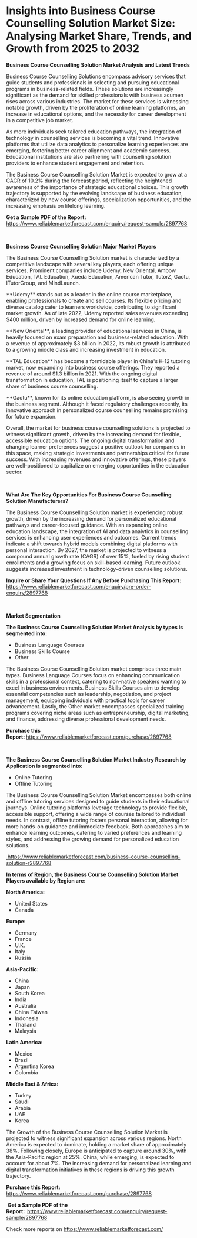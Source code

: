 <p><h1>Insights into Business Course Counselling Solution Market Size: Analysing Market Share, Trends, and Growth from 2025 to 2032</h1></p><p><strong>Business Course Counselling Solution Market Analysis and Latest Trends</strong></p>
<p><p>Business Course Counselling Solutions encompass advisory services that guide students and professionals in selecting and pursuing educational programs in business-related fields. These solutions are increasingly significant as the demand for skilled professionals with business acumen rises across various industries. The market for these services is witnessing notable growth, driven by the proliferation of online learning platforms, an increase in educational options, and the necessity for career development in a competitive job market.</p><p>As more individuals seek tailored education pathways, the integration of technology in counselling services is becoming a vital trend. Innovative platforms that utilize data analytics to personalize learning experiences are emerging, fostering better career alignment and academic success. Educational institutions are also partnering with counselling solution providers to enhance student engagement and retention.</p><p>The Business Course Counselling Solution Market is expected to grow at a CAGR of 10.2% during the forecast period, reflecting the heightened awareness of the importance of strategic educational choices. This growth trajectory is supported by the evolving landscape of business education, characterized by new course offerings, specialization opportunities, and the increasing emphasis on lifelong learning.</p></p>
<p><strong>Get a Sample PDF of the Report:&nbsp;</strong> <a href="https://www.reliablemarketforecast.com/enquiry/request-sample/2897768?utm_campaign=2202&utm_medium=2&utm_source=Github&utm_content=ia&utm_term=15032025&utm_id=business-course-counselling-solution">https://www.reliablemarketforecast.com/enquiry/request-sample/2897768</a></p>
<p>&nbsp;</p>
<p><strong>Business Course Counselling Solution Major Market Players</strong></p>
<p><p>The Business Course Counselling Solution market is characterized by a competitive landscape with several key players, each offering unique services. Prominent companies include Udemy, New Oriental, Ambow Education, TAL Education, Xueda Education, American Tutor, TutorZ, Gaotu, ITutorGroup, and MindLaunch.</p><p>**Udemy** stands out as a leader in the online course marketplace, enabling professionals to create and sell courses. Its flexible pricing and diverse catalog cater to learners worldwide, contributing to significant market growth. As of late 2022, Udemy reported sales revenues exceeding $400 million, driven by increased demand for online learning.</p><p>**New Oriental**, a leading provider of educational services in China, is heavily focused on exam preparation and business-related education. With a revenue of approximately $3 billion in 2022, its robust growth is attributed to a growing middle class and increasing investment in education.</p><p>**TAL Education** has become a formidable player in China's K-12 tutoring market, now expanding into business course offerings. They reported a revenue of around $1.3 billion in 2021. With the ongoing digital transformation in education, TAL is positioning itself to capture a larger share of business course counselling.</p><p>**Gaotu**, known for its online education platform, is also seeing growth in the business segment. Although it faced regulatory challenges recently, its innovative approach in personalized course counselling remains promising for future expansion.</p><p>Overall, the market for business course counselling solutions is projected to witness significant growth, driven by the increasing demand for flexible, accessible education options. The ongoing digital transformation and changing learner preferences suggest a positive outlook for companies in this space, making strategic investments and partnerships critical for future success. With increasing revenues and innovative offerings, these players are well-positioned to capitalize on emerging opportunities in the education sector.</p></p>
<p>&nbsp;</p>
<p><strong>What Are The Key Opportunities For Business Course Counselling Solution Manufacturers?</strong></p>
<p><p>The Business Course Counselling Solution market is experiencing robust growth, driven by the increasing demand for personalized educational pathways and career-focused guidance. With an expanding online education landscape, the integration of AI and data analytics in counselling services is enhancing user experiences and outcomes. Current trends indicate a shift towards hybrid models combining digital platforms with personal interaction. By 2027, the market is projected to witness a compound annual growth rate (CAGR) of over 15%, fueled by rising student enrollments and a growing focus on skill-based learning. Future outlook suggests increased investment in technology-driven counselling solutions.</p></p>
<p><strong>Inquire or Share Your Questions If Any Before Purchasing This Report:</strong> <a href="https://www.reliablemarketforecast.com/enquiry/pre-order-enquiry/2897768?utm_campaign=2202&utm_medium=2&utm_source=Github&utm_content=ia&utm_term=15032025&utm_id=business-course-counselling-solution">https://www.reliablemarketforecast.com/enquiry/pre-order-enquiry/2897768</a></p>
<p>&nbsp;</p>
<p><strong>Market Segmentation</strong></p>
<p><strong>The Business Course Counselling Solution Market Analysis by types is segmented into:</strong></p>
<p><ul><li>Business Language Courses</li><li>Business Skills Course</li><li>Other</li></ul></p>
<p><p>The Business Course Counselling Solution market comprises three main types. Business Language Courses focus on enhancing communication skills in a professional context, catering to non-native speakers wanting to excel in business environments. Business Skills Courses aim to develop essential competencies such as leadership, negotiation, and project management, equipping individuals with practical tools for career advancement. Lastly, the Other market encompasses specialized training programs covering niche areas such as entrepreneurship, digital marketing, and finance, addressing diverse professional development needs.</p></p>
<p><strong>Purchase this Report:&nbsp;</strong><a href="https://www.reliablemarketforecast.com/purchase/2897768?utm_campaign=2202&utm_medium=2&utm_source=Github&utm_content=ia&utm_term=15032025&utm_id=business-course-counselling-solution">https://www.reliablemarketforecast.com/purchase/2897768</a></p>
<p>&nbsp;</p>
<p><strong>The Business Course Counselling Solution Market Industry Research by Application is segmented into:</strong></p>
<p><ul><li>Online Tutoring</li><li>Offline Tutoring</li></ul></p>
<p><p>The Business Course Counselling Solution Market encompasses both online and offline tutoring services designed to guide students in their educational journeys. Online tutoring platforms leverage technology to provide flexible, accessible support, offering a wide range of courses tailored to individual needs. In contrast, offline tutoring fosters personal interaction, allowing for more hands-on guidance and immediate feedback. Both approaches aim to enhance learning outcomes, catering to varied preferences and learning styles, and addressing the growing demand for personalized education solutions.</p></p>
<p><a href="https://www.reliablemarketforecast.com/business-course-counselling-solution-r2897768?utm_campaign=2202&utm_medium=2&utm_source=Github&utm_content=ia&utm_term=15032025&utm_id=business-course-counselling-solution">&nbsp;https://www.reliablemarketforecast.com/business-course-counselling-solution-r2897768</a></p>
<p><strong>In terms of Region, the Business Course Counselling Solution Market Players available by Region are:</strong></p>
<p>
    <p> <strong> North America: </strong>
        <ul>
            <li>United States</li>
            <li>Canada</li>
        </ul>
        </p> 
    <p> <strong> Europe: </strong>
        <ul>
            <li>Germany</li>
            <li>France</li>
            <li>U.K.</li>
            <li>Italy</li>
            <li>Russia</li>
        </ul>
        </p> 
    <p> <strong> Asia-Pacific: </strong>
        <ul>
            <li>China</li>
            <li>Japan</li>
            <li>South Korea</li>
            <li>India</li>
            <li>Australia</li>
            <li>China Taiwan</li>
            <li>Indonesia</li>
            <li>Thailand</li>
            <li>Malaysia</li>
        </ul>
        </p> 
    <p> <strong> Latin America: </strong>
        <ul>
            <li>Mexico</li>
            <li>Brazil</li>
            <li>Argentina Korea</li>
            <li>Colombia</li>
        </ul>
        </p> 
    <p> <strong> Middle East & Africa: </strong>
        <ul>
            <li>Turkey</li>
            <li>Saudi</li>
            <li>Arabia</li>
            <li>UAE</li>
            <li>Korea</li>
        </ul>
    </p>
    </p>
<p><p>The Growth of the Business Course Counselling Solution Market is projected to witness significant expansion across various regions. North America is expected to dominate, holding a market share of approximately 38%. Following closely, Europe is anticipated to capture around 30%, with the Asia-Pacific region at 25%. China, while emerging, is expected to account for about 7%. The increasing demand for personalized learning and digital transformation initiatives in these regions is driving this growth trajectory.</p></p>
<p><strong>Purchase this Report: </strong><a href="https://www.reliablemarketforecast.com/purchase/2897768?utm_campaign=2202&utm_medium=2&utm_source=Github&utm_content=ia&utm_term=15032025&utm_id=business-course-counselling-solution">https://www.reliablemarketforecast.com/purchase/2897768</a></p>
<p>&nbsp;<strong>Get a Sample PDF of the Report:&nbsp;&nbsp;</strong><a href="https://www.reliablemarketforecast.com/enquiry/request-sample/2897768?utm_campaign=2202&utm_medium=2&utm_source=Github&utm_content=ia&utm_term=15032025&utm_id=business-course-counselling-solution">https://www.reliablemarketforecast.com/enquiry/request-sample/2897768</a></p>
<p><strong></strong></p>
<p>Check more reports on <a href="https://www.reliablemarketforecast.com/?utm_campaign=2202&utm_medium=2&utm_source=Github&utm_content=ia&utm_term=15032025&utm_id=business-course-counselling-solution">https://www.reliablemarketforecast.com/</a></p>